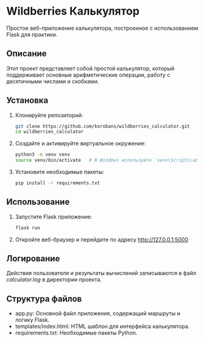 # Wildberries Калькулятор

Простое веб-приложение калькулятора, построенное с использованием Flask для практики.

## Описание

Этот проект представляет собой простой калькулятор, который поддерживает основные арифметические операции, работу с десятичными числами и скобками.

## Установка

1. Клонируйте репозиторий:
   ```sh
   git clone https://github.com/korobans/wildberries_calculator.git
   cd wildberries_calculator
2. Создайте и активируйте виртуальное окружение:
   ```sh
   python3 -m venv venv
   source venv/bin/activate   # В Windows используйте `venv\Scripts\activate`
3. Установите необходимые пакеты:
   ```sh
   pip install -r requirements.txt
   
## Использование

1. Запустите Flask приложение:
   ```sh
   flask run
2. Откройте веб-браузер и перейдите по адресу <http://127.0.0.1:5000>

## Логирование

Действия пользователя и результаты вычислений записываются в файл _calculator.log_ в директории проекта.

## Структура файлов

- app.py: Основной файл приложения, содержащий маршруты и логику Flask.
- templates/index.html: HTML шаблон для интерфейса калькулятора.
- requirements.txt: Необходимые пакеты Python.
